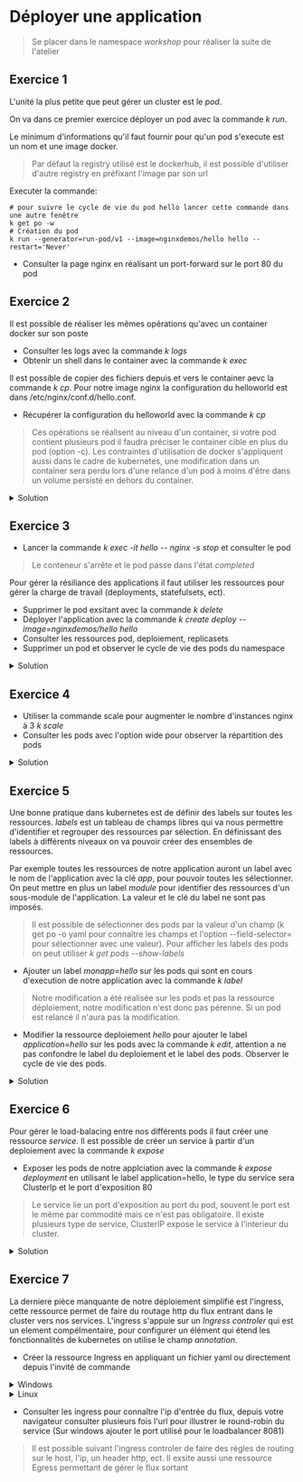 # Déployer une application

> Se placer dans le namespace _workshop_ pour réaliser la suite de l'atelier

## Exercice 1

L'unité la plus petite que peut gérer un cluster est le _pod_.

On va dans ce premier exercice déployer un pod avec la commande _k run_.

Le minimum d'informations qu'il faut fournir pour qu'un pod s'execute est un nom et une image docker.

> Par défaut la registry utilisé est le dockerhub, il est possible d'utiliser d'autre registry en préfixant l'image par son url

Executer la commande:

```shell
# pour suivre le cycle de vie du pod hello lancer cette commande dans une autre fenêtre
k get po -w
# Création du pod
k run --generator=run-pod/v1 --image=nginxdemos/hello hello --restart='Never'
```

- Consulter la page nginx en réalisant un port-forward sur le port 80 du pod

## Exercice 2

Il est possible de réaliser les mêmes opérations qu'avec un container docker sur son poste

- Consulter les logs avec la commande _k logs_
- Obtenir un shell dans le container avec la commande _k exec_

Il est possible de copier des fichiers depuis et vers le container aevc la commande _k cp_.
Pour notre image nginx la configuration du helloworld est dans /etc/nginx/conf.d/hello.conf.

- Récupérer la configuration du helloworld avec la commande _k cp_

> Ces opérations se réalisent au niveau d'un container, si votre pod contient plusieurs pod il faudra préciser le container cible en plus du pod (option -c).
> Les contraintes d'utilisation de docker s'appliquent aussi dans le cadre de kubernetes, une modification dans un container sera perdu lors d'une relance d'un pod à moins d'être dans un volume persisté en dehors du container.

<details>
<summary>Solution</summary>

```shell
k logs hello
k exec -it hello -- /bin/sh
k cp hello:/etc/nginx/conf.d/hello.conf .
```

</details>

## Exercice 3

- Lancer la commande _k exec -it hello -- nginx -s stop_ et consulter le pod

> Le conteneur s'arrête et le pod passe dans l'état _completed_

Pour gérer la résiliance des applications il faut utiliser les ressources pour gérer la charge de travail (deployments, statefulsets, ect).

- Supprimer le pod exsitant avec la commande _k delete_
- Déployer l'application avec la commande _k create deploy --image=nginxdemos/hello hello_
- Consulter les ressources pod, deploiement, replicasets
- Supprimer un pod et observer le cycle de vie des pods du namespace

<details>
<summary>Solution</summary>

```shell
k delete po hello
k create deploy --image=nginxdemos/hello hello
k get po
k get deploy
k get rs
k delete po -l run=hello --wait=false && k get po -w
```

</details>

## Exercice 4

- Utiliser la commande scale pour augmenter le nombre d'instances nginx à 3 _k scale_
- Consulter les pods avec l'option wide pour observer la répartition des pods

<details>
<summary>Solution</summary>

```shell
k scale deployments.apps/hello --replicas=3
k get po -o wide
```

</details>

## Exercice 5

Une bonne pratique dans kubernetes est de définir des labels sur toutes les ressources. _labels_ est un tableau de champs libres qui va nous permettre d'identifier et regrouper des ressources par sélection.
En définissant des labels à différents niveaux on va pouvoir créer des ensembles de ressources.

Par exemple toutes les ressources de notre application auront un label avec le nom de l'application avec la clé _app_, pour pouvoir toutes les sélectionner. On peut mettre en plus un label _module_ pour identifier des ressources d'un sous-module de l'application. La valeur et le clé du label ne sont pas imposés.

> Il est possible de sélectionner des pods par la valeur d'un champ (k get po -o yaml pour connaître les champs et l'option --field-selector= pour sélectionner avec une valeur). Pour afficher les labels des pods on peut utiliser _k get pods --show-labels_

- Ajouter un label _monapp=hello_ sur les pods qui sont en cours d'execution de notre application avec la commande _k label_

> Notre modification a été réalisée sur les pods et pas la ressource déploiement, notre modification n'est donc pas pérenne. Si un pod est relancé il n'aura pas la modification.

- Modifier la ressource deploiement _hello_ pour ajouter le label _application=hello_ sur les pods avec la commande _k edit_, attention a ne pas confondre le label du deploiement et le label des pods. Observer le cycle de vie des pods.

<details>
<summary>Solution</summary>

```shell
k label pods --field-selector=status.phase=Running monapp=hello
k edit deployement hello
```

</details>

## Exercice 6

Pour gérer le load-balacing entre nos différents pods il faut créer une ressource _service_. Il est possible de créer un service à partir d'un deploiement avec la commande _k expose_

- Exposer les pods de notre applciation avec la commande _k expose deployment_ en utilisant le label application=hello, le type du service sera ClusterIp et le port d'exposition 80

> Le service lie un port d'exposition au port du pod, souvent le port est le même par commodité mais ce n'est pas obligatoire.
> Il existe plusieurs type de service, ClusterIP expose le service à l'interieur du cluster.

<details>
<summary>Solution</summary>

```shell
k expose deployment hello --port=80 --selector=application=hello
```

</details>

## Exercice 7

La derniere pièce manquante de notre déploiement simplifié est l'ingress, cette ressource permet de faire du routage http du flux entrant dans le cluster vers nos services.
L'ingress s'appuie sur un _Ingress controler_ qui est un element compélmentaire, pour configurer un élément qui étend les fonctionnalités de kubernetes on utilise le champ _annotation_.

- Créer la ressource Ingress en appliquant un fichier yaml ou directement depuis l'invité de commande

<details>
<summary>Windows</summary>

```yaml
# créer un fichier ingress.yaml contenant:
apiVersion: networking.k8s.io/v1
kind: Ingress
metadata:
  name: hello
  annotations:
    ingress.kubernetes.io/ssl-redirect: "false"
spec:
  rules:
  - http:
      paths:
      - path: /
        pathType: Prefix
        backend:
          service:
            name: hello
            port:
              number: 80
# appliquer le fichier
k apply -f ingress.yaml
```

</details>

<details>
<summary>Linux</summary>

```yaml
cat <<EOF | kubectl apply -f -
apiVersion: networking.k8s.io/v1
kind: Ingress
metadata:
  name: hello
  annotations:
    ingress.kubernetes.io/ssl-redirect: "false"
spec:
  rules:
  - http:
      paths:
      - path: /
        pathType: Prefix
        backend:
          service:
            name: hello
            port:
              number: 80
EOF
```

</details>

- Consulter les ingress pour connaître l'ip d'entrée du flux, depuis votre navigateur consulter plusieurs fois l'url pour illustrer le round-robin du service (Sur windows ajouter le port utilisé pour le loadbalancer 8081)

> Il est possible suivant l'ingress controler de faire des règles de routing sur le host, l'ip, un header http, ect.
> Il exsite aussi une ressource Egress permettant de gérer le flux sortant
